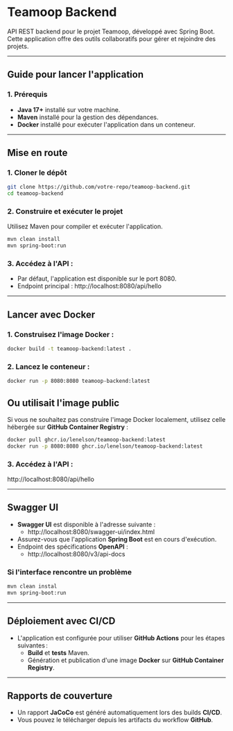 # Teamoop Backend

API REST backend pour le projet Teamoop, développé avec Spring Boot. Cette application offre des outils collaboratifs pour gérer et rejoindre des projets.

---

## Guide pour lancer l'application
### 1. Prérequis
   - **Java 17+** installé sur votre machine.
   - **Maven** installé pour la gestion des dépendances.
   - **Docker** installé pour exécuter l'application dans un conteneur.

---

## Mise en route
### 1. Cloner le dépôt

```bash
git clone https://github.com/votre-repo/teamoop-backend.git
cd teamoop-backend
```

### 2. Construire et exécuter le projet

Utilisez Maven pour compiler et exécuter l'application.

```bash
mvn clean install
mvn spring-boot:run
```

### 3. Accédez à l'API :

- Par défaut, l'application est disponible sur le port 8080.
- Endpoint principal : http://localhost:8080/api/hello

---

## Lancer avec Docker

### 1. Construisez l'image Docker :

```bash
docker build -t teamoop-backend:latest .
```

### 2. Lancez le conteneur :

```bash
docker run -p 8080:8080 teamoop-backend:latest
```

## Ou utilisait l'image public
Si vous ne souhaitez pas construire l'image Docker localement, utilisez celle hébergée sur **GitHub Container Registry** :
```bash
docker pull ghcr.io/lenelson/teamoop-backend:latest
docker run -p 8080:8080 ghcr.io/lenelson/teamoop-backend:latest
```

### 3. Accédez à l'API :

http://localhost:8080/api/hello

---

## Swagger UI

- **Swagger UI** est disponible à l'adresse suivante : 
  - http://localhost:8080/swagger-ui/index.html
- Assurez-vous que l'application **Spring Boot** est en cours d'exécution.
- Endpoint des spécifications **OpenAPI** : 
  - http://localhost:8080/v3/api-docs

### Si l'interface rencontre un problème
```bash
mvn clean instal
mvn spring-boot:run
```

---
## Déploiement avec CI/CD
   - L'application est configurée pour utiliser **GitHub Actions** pour les étapes suivantes :
     - **Build** et **tests** Maven.
     - Génération et publication d'une image **Docker** sur **GitHub Container Registry**.

---

## Rapports de couverture
- Un rapport **JaCoCo** est généré automatiquement lors des builds **CI/CD**.
- Vous pouvez le télécharger depuis les artifacts du workflow **GitHub**.